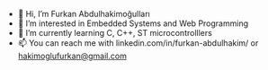 - 👋 Hi, I’m Furkan Abdulhakimoğulları
- 👀 I’m interested in Embedded Systems and Web Programming
- 🌱 I’m currently learning C, C++, ST microcontrolllers
- 📫 You can reach me with linkedin.com/in/furkan-abdulhakim/ or hakimoglufurkan@gmail.com

<!---
furkanabdulhakim/furkanabdulhakim is a ✨ special ✨ repository because its `README.md` (this file) appears on your GitHub profile.
You can click the Preview link to take a look at your changes.
--->
